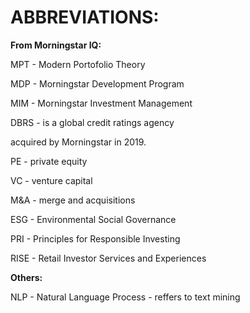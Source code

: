 # ABBREVIATIONS:
**From Morningstar IQ:**

MPT - Modern Portofolio Theory

MDP - Morningstar Development Program

MIM - Morningstar Investment Management

DBRS - is a global credit ratings agency

acquired by Morningstar in 2019.

PE - private equity

VC - venture capital

M&A - merge and acquisitions

ESG - Environmental Social Governance 

PRI - Principles for Responsible Investing

RISE - Retail Investor Services and Experiences

**Others:**

NLP - Natural Language Process - reffers to text mining

